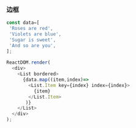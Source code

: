 ### 边框

<!--start-code-->
```js
const data=[
 'Roses are red',
 'Violets are blue',
 'Sugar is sweet',
 'And so are you',
];
  
ReactDOM.render(
  <div>
    <List bordered>
      {data.map((item,index)=>
        <List.Item key={index} index={index}>
          {item} 
        </List.Item>
       )}
    </List>
  </div>
);

```
<!--end-code-->
